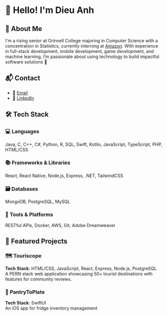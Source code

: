 # 👋 Hello! I'm Dieu Anh

## 🧠 About Me

I'm a rising senior at Grinnell College majoring in Computer Science with a concentration in Statistics, currently interning at [Amazon](https://www.aboutamazon.com/). With experience in full-stack development, mobile development, game development, and machine learning, I’m passionate about using technology to build impactful software solutions 🔎

## 📬 Contact

- 📧 [Email](trinhdieu@grinnell.edu)
- 🔗 [LinkedIn](https://www.linkedin.com/in/audreydieuanh/)

## 🛠 Tech Stack
### 💻 Languages
Java, C, C++, C#, Python, R, SQL, Swift, Kotlin, JavaScript, TypeScript, PHP, HTML/CSS

### 📚 Frameworks & Libraries
React, React Native, Node.js, Express, .NET, TailwindCSS

### 🗃️ Databases
MongoDB, PostgreSQL, MySQL

### 🔧 Tools & Platforms
RESTful APIs, Docker, AWS, Git, Adobe Dreamweaver

## 🌟 Featured Projects

### 🗺️ Touriscope  
**Tech Stack**: HTML/CSS, JavaScript, React, Express, Node.js, PostgreSQL  
A PERN stack web application showcasing 50+ tourist destinations with features for community reviews.


### 🥗 PantryToPlate  
**Tech Stack**: SwiftUI  
An iOS app for fridge inventory management
